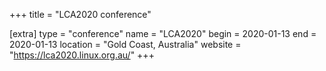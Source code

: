 +++
title = "LCA2020 conference"

[extra]
type = "conference"
name = "LCA2020"
begin = 2020-01-13
end = 2020-01-13
location = "Gold Coast, Australia"
website = "https://lca2020.linux.org.au/"
+++
